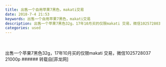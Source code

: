 ```yaml
---
title: 出售一个自用苹果7黑色，makati交易
date: 2018-7-4 21:53
keywords: 出售一个自用苹果7黑色，makati交易
description: 出售一个苹果7黑色32g，17年10月买的仅限makati 交易，微信102572803721000p
categories: used
---
```

<td class="t_f" id="postmessage_1479865">

<br/>
<br/>
出售一个苹果7黑色32g，17年10月买的仅限makati 交易，微信1025728037<br/>
21000p</td>
###### 转载自[菲龙网]